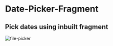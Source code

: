 # Date-Picker-Fragment
## Pick dates using inbuilt fragment
![file-picker](https://user-images.githubusercontent.com/46563632/85433044-7a091880-b5a1-11ea-9bad-c121d9c489a8.gif)
